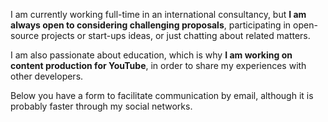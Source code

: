 I am currently working full-time in an international consultancy, but **I am always open to considering challenging proposals**, participating in open-source projects or start-ups ideas, or just chatting about related matters.

I am also passionate about education, which is why **I am working on content production for YouTube**, in order to share my experiences with other developers.

Below you have a form to facilitate communication by email, although it is probably faster through my social networks.

